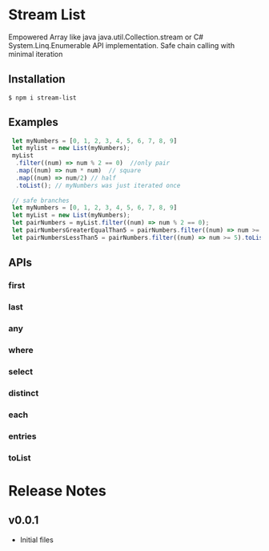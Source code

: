 # Stream List
Empowered Array like java java.util.Collection.stream or C# System.Linq.Enumerable API implementation. Safe chain calling with minimal iteration

## Installation

```
$ npm i stream-list
```

## Examples
```javascript
 let myNumbers = [0, 1, 2, 3, 4, 5, 6, 7, 8, 9]
 let mylist = new List(myNumbers);
 myList
  .filter((num) => num % 2 == 0)  //only pair
  .map((num) => num * num)  // square
  .map((num) => num/2) // half
  .toList(); // myNumbers was just iterated once
 
 // safe branches
 let myNumbers = [0, 1, 2, 3, 4, 5, 6, 7, 8, 9]
 let myList = new List(myNumbers);
 let pairNumbers = myList.filter((num) => num % 2 == 0);
 let pairNumbersGreaterEqualThan5 = pairNumbers.filter((num) => num >= 5).toList();  //first full iteration from myNumbers
 let pairNumbersLessThan5 = pairNumbers.filter((num) => num >= 5).toList();  //another full iteration from myNumbers
```

## APIs

### first

### last

### any

### where

### select

### distinct

### each

### entries

### toList

# Release Notes
## v0.0.1
- Initial files